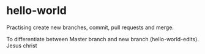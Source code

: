 # hello-world
Practising create new branches, commit, pull requests and merge. 

To differentiate between Master branch and new branch (hello-world-edits).
Jesus christ
